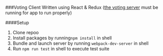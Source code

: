 ###Voting Client
Written using React & Redux
([the voting server](https://github.com/ryanhburbank/node_redux_voting_server) must be running for app to run properly)

####Setup
1. Clone repoo
2. Install packages by running```npm install``` in shell
3. Bundle and launch server by running ```webpack-dev-server``` in shell
4. Run ```npm run test``` in shell to execute test suite
